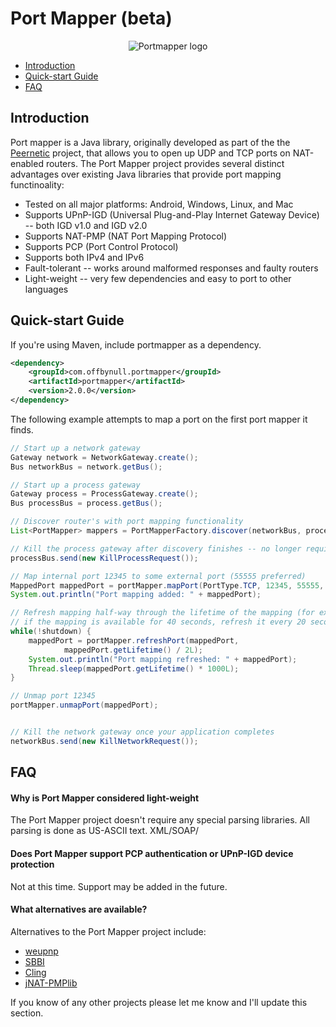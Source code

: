 # Port Mapper (beta)

<p align="center"><img src ="../gh-pages/logo.png" alt="Portmapper logo" /></p>

 * [Introduction](#introduction)
 * [Quick-start Guide](#quick-start-guide)
 * [FAQ](#faq)

## Introduction
Port mapper is a Java library, originally developed as part of the the [Peernetic](https://github.com/offbynull/peernetic) project, that allows you to open up UDP and TCP ports on NAT-enabled routers. The Port Mapper project provides several distinct advantages over existing Java libraries that provide port mapping functinoality:

* Tested on all major platforms: Android, Windows, Linux, and Mac
* Supports UPnP-IGD (Universal Plug-and-Play Internet Gateway Device) -- both IGD v1.0 and IGD v2.0
* Supports NAT-PMP (NAT Port Mapping Protocol)
* Supports PCP (Port Control Protocol)
* Supports both IPv4 and IPv6
* Fault-tolerant -- works around malformed responses and faulty routers
* Light-weight -- very few dependencies and easy to port to other languages

## Quick-start Guide

If you're using Maven, include portmapper as a dependency.

```xml
<dependency>
    <groupId>com.offbynull.portmapper</groupId>
    <artifactId>portmapper</artifactId>
    <version>2.0.0</version>
</dependency>
```


The following example attempts to map a port on the first port mapper it finds.

```java
// Start up a network gateway
Gateway network = NetworkGateway.create();
Bus networkBus = network.getBus();

// Start up a process gateway
Gateway process = ProcessGateway.create();
Bus processBus = process.getBus();

// Discover router's with port mapping functionality
List<PortMapper> mappers = PortMapperFactory.discover(networkBus, processBus);

// Kill the process gateway after discovery finishes -- no longer required
processBus.send(new KillProcessRequest());

// Map internal port 12345 to some external port (55555 preferred)
MappedPort mappedPort = portMapper.mapPort(PortType.TCP, 12345, 55555, 60);
System.out.println("Port mapping added: " + mappedPort);

// Refresh mapping half-way through the lifetime of the mapping (for example,
// if the mapping is available for 40 seconds, refresh it every 20 seconds)
while(!shutdown) {
    mappedPort = portMapper.refreshPort(mappedPort,
            mappedPort.getLifetime() / 2L);
    System.out.println("Port mapping refreshed: " + mappedPort);
    Thread.sleep(mappedPort.getLifetime() * 1000L);
}

// Unmap port 12345
portMapper.unmapPort(mappedPort);


// Kill the network gateway once your application completes
networkBus.send(new KillNetworkRequest());
```

## FAQ

#### Why is Port Mapper considered light-weight

The Port Mapper project doesn't require any special parsing libraries. All parsing is done as US-ASCII text. XML/SOAP/
#### Does Port Mapper support PCP authentication or UPnP-IGD device protection

Not at this time. Support may be added in the future.

#### What alternatives are available?

Alternatives to the Port Mapper project include:

* [weupnp](https://github.com/bitletorg/weupnp)
* [SBBI](https://sourceforge.net/projects/upnplibmobile/)
* [Cling](http://4thline.org/projects/cling/)
* [jNAT-PMPlib](http://sourceforge.net/projects/jnat-pmplib/)

If you know of any other projects please let me know and I'll update this section.